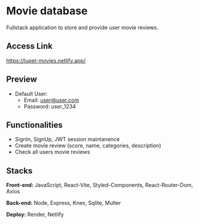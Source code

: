 # Movie database

Fullstack application to store and provide user movie reviews.

## Access Link

https://lupet-movies.netlify.app/

## Preview

- Default User:
  - Email: user@user.com
  - Password: user_1234

## Functionalities

- SignIn, SignUp, JWT session maintanence
- Create movie review (score, name, categories, description)
- Check all users movie reviews

## Stacks

**Front-end:** JavaScript, React-Vite, Styled-Components, React-Router-Dom, Axios

**Back-end:** Node, Express, Knex, Sqlite, Multer

**Deploy:** Render, Netlify
